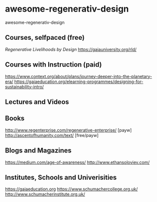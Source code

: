 # awesome-regenerativ-design
awesome-regenerativ-design

## Courses, selfpaced (free)
*Regenerative Livelihoods by Design*
https://gaiauniversity.org/rld/

## Courses with Instruction (paid)
https://www.context.org/about/plans/journey-deeper-into-the-planetary-era/
https://gaiaeducation.org/elearning-programmes/designing-for-sustainability-intro/

## Lectures and Videos



## Books
http://www.regenterprise.com/regenerative-enterprise/ [payw]
http://ascentofhumanity.com/text/ [free/payw]

## Blogs and Magazines
https://medium.com/age-of-awareness/
http://www.ethansoloviev.com/

## Institutes, Schools and Univerisities
https://gaiaeducation.org
https://www.schumachercollege.org.uk/
http://www.schumacherinstitute.org.uk/
